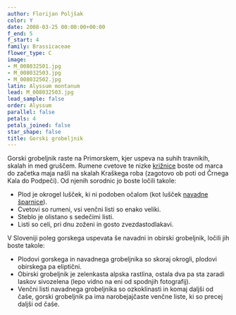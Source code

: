 ```yaml
---
author: Florijan Poljšak
color: Y
date: 2008-03-25 00:00:00+00:00
f_end: 5
f_start: 4
family: Brassicaceae
flower_type: C
image:
- M_008032501.jpg
- M_008032503.jpg
- M_008032502.jpg
latin: Alyssum montanum
lead: M_008032503.jpg
lead_sample: false
order: Alyssum
parallel: false
petals: 4
petals_joined: false
star_shape: false
title: Gorski grobeljnik
---
```

Gorski grobeljnik raste na Primorskem, kjer uspeva na suhih travnikih, skalah in med gruščem. Rumene cvetove te nizke [križnice](../family/brassicaceae/) boste od marca do začetka maja našli na skalah Kraškega roba (zagotovo ob poti od Črnega Kala do Podpeči). Od njenih sorodnic jo boste ločili takole:

-   Plod je okrogel lušček, ki ni podoben očalom (kot lušček [navadne šparnice](../biscutellalaevigata/)).
-   Cvetovi so rumeni, vsi venčni listi so enako veliki.
-   Steblo je olistano s sedečimi listi.
-   Listi so celi, pri dnu zoženi in gosto zvezdastodlakavi.

V Sloveniji poleg gorskega uspevata še navadni in obirski grobeljnik, ločili jih boste takole:

-   Plodovi gorskega in navadnega grobeljnika so skoraj okrogli, plodovi obirskega pa eliptični.
-   Obirski grobeljnik je zelenkasta alpska rastlina, ostala dva pa sta zaradi laskov sivozelena (lepo vidno na eni od spodnjih fotografij).
-   Venčni listi navadnega grobeljnika so ozkoklinasti in komaj daljši od čaše, gorski grobeljnik pa ima narobejajčaste venčne liste, ki so precej daljši od čaše.
